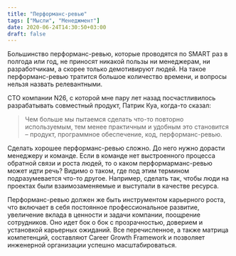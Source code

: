 ```yaml
---
title: "Перформанс-ревью"
tags: ["Мысли", "Менеджмент"]
date: 2020-06-24T14:30:50+03:00
draft: false
---
```


Большинство перформанс-ревью, которые проводятся по SMART раз в полгода или год, не приносят
никакой пользы ни менеджерам, ни разработчикам, а скорее только демотивируют людей. На такое
перформанс-ревью тратится большое количество времени, и вопросы нельзя назвать релевантными.

CTO компании N26, с которой мне пару лет назад посчастливилось разрабатывать совместный продукт,
Патрик Куа, когда-то сказал:

> Чем больше мы пытаемся сделать что-то повторно используемым, тем менее практичным и удобным это
> становится – продукт, программное обеспечение, код, перформанс-ревью.

Сделать хорошее перформанс-ревью сложно. <!--more-->До него нужно дорасти менеджеру и команде.
Если в команде нет выстроенного процесса обратной связи и роста людей, то о каком перформарманс-ревью
может идти речь? Видимо о таком, где под этим термином подразумевается что-то другое. Например,
сделать так, чтобы люди на проектах были взаимозаменяемые и выступали в качестве ресурса.

Перформанс-ревью должен же быть инструментом карьерного роста, что включает в себя постоянное
профессиональное развитие, увеличение вклада в ценности и задачи компании, поощрение сотрудников.
Оно идет бок о бок с прозрачностью, доверием и установкой карьерных ожиданий. Все перечисленное,
а также матрица компетенций, составляют Career Growth Framework и позволяет инженерной организации
успешно масштабироваться.
